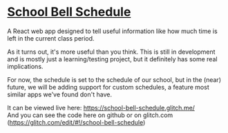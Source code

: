# [School Bell Schedule](https://school-bell-schedule.glitch.me)

A React web app designed to tell useful information like how much time is left in the current class period.

As it turns out, it's more useful than you think. This is still in development and is mostly just a learning/testing project, but it definitely has some real implications.

For now, the schedule is set to the schedule of our school, but in the (near) future, we will be adding support for custom schedules, a feature most similar apps we've found don't have.

It can be viewed live here: https://school-bell-schedule.glitch.me/<br>
And you can see the code here on github or on glitch.com (https://glitch.com/edit/#!/school-bell-schedule)

